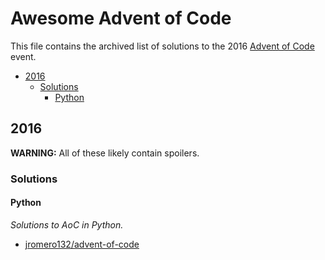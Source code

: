 # Awesome Advent of Code

This file contains the archived list of solutions to the 2016 [Advent
of Code] event.

[Advent of Code]: https://adventofcode.com/

* [2016](#2016)
  * [Solutions](#solutions)
    * [Python](#python)

## 2016

**WARNING:** All of these likely contain spoilers.

### Solutions

#### Python

*Solutions to AoC in Python.*

* [jromero132/advent-of-code](https://github.com/jromero132/advent-of-code)

